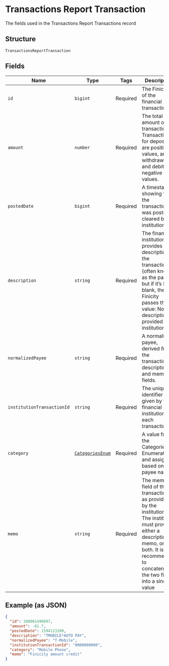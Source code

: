 
# Transactions Report Transaction

The fields used in the Transactions Report Transactions record

## Structure

`TransactionsReportTransaction`

## Fields

| Name | Type | Tags | Description |
|  --- | --- | --- | --- |
| `id` | `bigint` | Required | The Finicity ID of the financial transaction. |
| `amount` | `number` | Required | The total amount of the transaction. Transactions for deposits are positive values, and withdrawals and debits are negative values. |
| `postedDate` | `bigint` | Required | A timestamp showing when the transaction was posted or cleared by the institution. |
| `description` | `string` | Required | The financial institution provides the description of the transaction (often known as the payee), but if it’s left blank, then Finicity passes the value: No description provided by institution. |
| `normalizedPayee` | `string` | Required | A normalized payee, derived from the transaction's description and memo fields. |
| `institutionTransactionId` | `string` | Required | The unique identifier given by the financial institution for each transaction. |
| `category` | [`CategoriesEnum`](../../doc/models/categories-enum.md) | Required | A value from the Categories Enumerations, and assigned based on the payee name. |
| `memo` | `string` | Required | The memo field of the transaction, as provided by the institution. The institution must provide either a description, a memo, or both. It is recommended to concatenate the two fields into a single value |

## Example (as JSON)

```json
{
  "id": 100001490897,
  "amount": -81.7,
  "postedDate": 1594123200,
  "description": "TMOBILE*AUTO PAY",
  "normalizedPayee": "T-Mobile",
  "institutionTransactionId": "0000000000",
  "category": "Mobile Phone",
  "memo": "Finicity amount credit"
}
```

